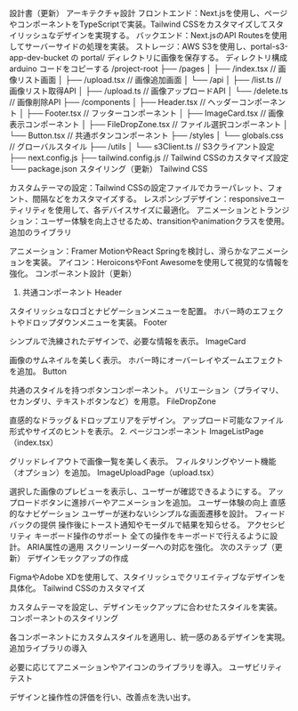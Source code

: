 設計書（更新）
アーキテクチャ設計
フロントエンド：Next.jsを使用し、ページやコンポーネントをTypeScriptで実装。Tailwind CSSをカスタマイズしてスタイリッシュなデザインを実現する。
バックエンド：Next.jsのAPI Routesを使用してサーバーサイドの処理を実装。
ストレージ：AWS S3を使用し、portal-s3-app-dev-bucket の portal/ ディレクトリに画像を保存する。
ディレクトリ構成
arduino
コードをコピーする
/project-root
├── /pages
│   ├── /index.tsx           // 画像リスト画面
│   ├── /upload.tsx          // 画像追加画面
│   └── /api
│       ├── /list.ts         // 画像リスト取得API
│       ├── /upload.ts       // 画像アップロードAPI
│       └── /delete.ts       // 画像削除API
├── /components
│   ├── Header.tsx           // ヘッダーコンポーネント
│   ├── Footer.tsx           // フッターコンポーネント
│   ├── ImageCard.tsx        // 画像表示コンポーネント
│   ├── FileDropZone.tsx     // ファイル選択コンポーネント
│   └── Button.tsx           // 共通ボタンコンポーネント
├── /styles
│   └── globals.css          // グローバルスタイル
├── /utils
│   └── s3Client.ts          // S3クライアント設定
├── next.config.js
├── tailwind.config.js        // Tailwind CSSのカスタマイズ設定
└── package.json
スタイリング（更新）
Tailwind CSS

カスタムテーマの設定：Tailwind CSSの設定ファイルでカラーパレット、フォント、間隔などをカスタマイズする。
レスポンシブデザイン：responsiveユーティリティを使用して、各デバイスサイズに最適化。
アニメーションとトランジション：ユーザー体験を向上させるため、transitionやanimationクラスを使用。
追加のライブラリ

アニメーション：Framer MotionやReact Springを検討し、滑らかなアニメーションを実装。
アイコン：HeroiconsやFont Awesomeを使用して視覚的な情報を強化。
コンポーネント設計（更新）
1. 共通コンポーネント
Header

スタイリッシュなロゴとナビゲーションメニューを配置。
ホバー時のエフェクトやドロップダウンメニューを実装。
Footer

シンプルで洗練されたデザインで、必要な情報を表示。
ImageCard

画像のサムネイルを美しく表示。
ホバー時にオーバーレイやズームエフェクトを追加。
Button

共通のスタイルを持つボタンコンポーネント。
バリエーション（プライマリ、セカンダリ、テキストボタンなど）を用意。
FileDropZone

直感的なドラッグ＆ドロップエリアをデザイン。
アップロード可能なファイル形式やサイズのヒントを表示。
2. ページコンポーネント
ImageListPage（index.tsx）

グリッドレイアウトで画像一覧を美しく表示。
フィルタリングやソート機能（オプション）を追加。
ImageUploadPage（upload.tsx）

選択した画像のプレビューを表示し、ユーザーが確認できるようにする。
アップロードボタンに進捗バーやアニメーションを追加。
ユーザー体験の向上
直感的なナビゲーション
ユーザーが迷わないシンプルな画面遷移を設計。
フィードバックの提供
操作後にトースト通知やモーダルで結果を知らせる。
アクセシビリティ
キーボード操作のサポート
全ての操作をキーボードで行えるように設計。
ARIA属性の適用
スクリーンリーダーへの対応を強化。
次のステップ（更新）
デザインモックアップの作成

FigmaやAdobe XDを使用して、スタイリッシュでクリエイティブなデザインを具体化。
Tailwind CSSのカスタマイズ

カスタムテーマを設定し、デザインモックアップに合わせたスタイルを実装。
コンポーネントのスタイリング

各コンポーネントにカスタムスタイルを適用し、統一感のあるデザインを実現。
追加ライブラリの導入

必要に応じてアニメーションやアイコンのライブラリを導入。
ユーザビリティテスト

デザインと操作性の評価を行い、改善点を洗い出す。
